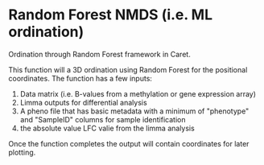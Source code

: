 # Random Forest NMDS (i.e. ML ordination)
 Ordination through Random Forest framework in Caret.

 This function will a 3D ordination using Random Forest for the positional coordinates. The function has a few inputs:
  1) Data matrix (i.e. B-values from a methylation or gene expression array)
  2) Limma outputs for differential analysis
  3) A pheno file that has basic metadata with a minimum of "phenotype" and "SampleID" columns for sample identification
  4) the absolute value LFC valie from the limma analysis

 Once the function completes the output will contain coordinates for later plotting.
